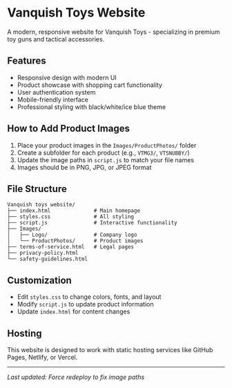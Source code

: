 # Vanquish Toys Website

A modern, responsive website for Vanquish Toys - specializing in premium toy guns and tactical accessories.

## Features
- Responsive design with modern UI
- Product showcase with shopping cart functionality
- User authentication system
- Mobile-friendly interface
- Professional styling with black/white/ice blue theme

## How to Add Product Images
1. Place your product images in the `Images/ProductPhotos/` folder
2. Create a subfolder for each product (e.g., `VTMG3/`, `VTSNUBBY/`)
3. Update the image paths in `script.js` to match your file names
4. Images should be in PNG, JPG, or JPEG format

## File Structure
```
Vanquish toys website/
├── index.html              # Main homepage
├── styles.css              # All styling
├── script.js               # Interactive functionality
├── Images/
│   ├── Logo/               # Company logo
│   └── ProductPhotos/      # Product images
├── terms-of-service.html   # Legal pages
├── privacy-policy.html
└── safety-guidelines.html
```

## Customization
- Edit `styles.css` to change colors, fonts, and layout
- Modify `script.js` to update product information
- Update `index.html` for content changes

## Hosting
This website is designed to work with static hosting services like GitHub Pages, Netlify, or Vercel.

---
*Last updated: Force redeploy to fix image paths* 